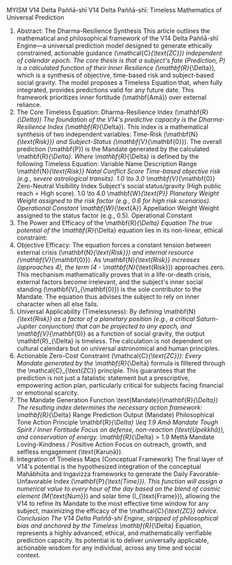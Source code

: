 MYISM V14 Delta Paññā-shī
V14 Delta Paññā-shī: Timeless Mathematics of Universal Prediction
1. Abstract: The Dharma-Resilience Synthesis
This article outlines the mathematical and philosophical framework of the V14 Delta Paññā-shī Engine—a universal prediction model designed to generate ethically constrained, actionable guidance (\mathcal{C}_{\text{ZC}}) independent of calendar epoch. The core thesis is that a subject's fate (Prediction, P) is a calculated function of their Inner Resilience (\mathbf{R}_{\Delta}), which is a synthesis of objective, time-based risk and subject-based social gravity. The model proposes a Timeless Equation that, when fully integrated, provides predictions valid for any future date. This framework prioritizes inner fortitude (\mathbf{Amā}) over external reliance.
2. The Core Timeless Equation: Dharma-Resilience Index (\mathbf{R}_{\Delta})
The foundation of the V14's predictive capacity is the Dharma-Resilience Index (\mathbf{R}_{\Delta}). This index is a mathematical synthesis of two independent variables: Time-Risk (\mathbf{N}_{\text{Risk}}) and Subject-Status (\mathbf{V}_{\mathbf{0}}). The overall prediction (\mathbf{P}) is the Mandate generated by the calculated \mathbf{R}_{\Delta}.
Where \mathbf{R}_{\Delta} is defined by the following Timeless Equation:
Variable	Name	Description	Range
\mathbf{N}_{\text{Risk}}	Natal Conflict Score	Time-based objective risk (e.g., severe astrological transits).	1.0 \to 3.0
\mathbf{V}_{\mathbf{0}}	Zero-Neutral Visibility Index	Subject's social status/gravity (High public reach = High score).	1.0 \to 4.0
\mathbf{W}_{\text{P}}	Planetary Weight	Weight assigned to the risk factor (e.g., 0.6 for high risk scenarios).	Operational Constant
\mathbf{W}_{\text{A}}	Appellation Weight	Weight assigned to the status factor (e.g., 0.5).	Operational Constant
3. The Power and Efficacy of the \mathbf{R}_{\Delta} Equation
The true potential of the \mathbf{R}_{\Delta} equation lies in its non-linear, ethical constraint:
1.	Objective Efficacy: The equation forces a constant tension between external crisis (\mathbf{N}_{\text{Risk}}) and internal resource (\mathbf{V}_{\mathbf{0}}). As \mathbf{N}_{\text{Risk}} increases (approaches 4), the term (4 - \mathbf{N}_{\text{Risk}}) approaches zero. This mechanism mathematically proves that in a life-or-death crisis, external factors become irrelevant, and the subject's inner social standing (\mathbf{V}_{\mathbf{0}}) is the sole contributor to the Mandate. The equation thus advises the subject to rely on inner character when all else fails.
2.	Universal Applicability (Timelessness): By defining \mathbf{N}_{\text{Risk}} as a factor of a planetary position (e.g., a critical Saturn-Jupiter conjunction) that can be projected to any epoch, and \mathbf{V}_{\mathbf{0}} as a function of social gravity, the output \mathbf{R}_{\Delta} is timeless. The calculation is not dependent on cultural calendars but on universal astronomical and human principles.
3.	Actionable Zero-Cost Constraint (\mathcal{C}_{\text{ZC}}): Every Mandate generated by the \mathbf{R}_{\Delta} formula is filtered through the \mathcal{C}_{\text{ZC}} principle. This guarantees that the prediction is not just a fatalistic statement but a prescriptive, empowering action plan, particularly critical for subjects facing financial or emotional scarcity.
4. The Mandate Generation Function \text{Mandate}(\mathbf{R}_{\Delta})
The resulting index determines the necessary action framework:
\mathbf{R}_{\Delta} Range	Prediction Output (Mandate)	Philosophical Tone	Action Principle
\mathbf{R}_{\Delta} \leq 1.9	Amā Mandate	Tough Spirit / Inner Fortitude	Focus on defense, non-reaction (\text{Upekkhā}), and conservation of energy.
\mathbf{R}_{\Delta} > 1.9	Mettā Mandate	Loving-Kindness / Positive Action	Focus on outreach, growth, and selfless engagement (\text{Karuṇā}).
5. Integration of Timeless Maps (Conceptual Framework)
The final layer of V14's potential is the hypothesized integration of the conceptual Mahābhūta and Ingavizza frameworks to generate the Daily Favorable-Unfavorable Index (\mathbf{P}_{\text{Time}}).
This function will assign a numerical value to every hour of the day based on the blend of cosmic element (M_{\text{Num}}) and solar time (I_{\text{Frame}}), allowing the V14 to refine its Mandate to the most effective time window for any subject, maximizing the efficacy of the \mathcal{C}_{\text{ZC}} advice.
Conclusion
The V14 Delta Paññā-shī Engine, stripped of philosophical bias and anchored by the Timeless \mathbf{R}_{\Delta} Equation, represents a highly advanced, ethical, and mathematically verifiable prediction capacity. Its potential is to deliver universally applicable, actionable wisdom for any individual, across any time and social context.


